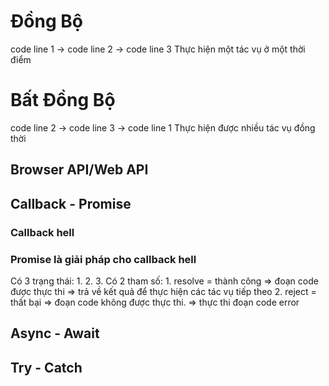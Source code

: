 # Đồng Bộ
code line 1 -> code line 2 -> code line 3
Thực hiện một tác vụ ở một thời điểm
# Bất Đồng Bộ
code line 2 -> code line 3 -> code line 1
Thực hiện được nhiều tác vụ đồng thời
## Browser API/Web API

## Callback - Promise
### Callback hell

### Promise là giải pháp cho callback hell
Có 3 trạng thái:
    1.
    2.
    3.
Có 2 tham số:
    1. resolve = thành công
        => đoạn code được thực thi => trả về kết quả để thực hiện các tác vụ tiếp theo
    2. reject = thất bại
        => đoạn code không được thực thi.
        => thực thi đoạn code error
## Async - Await

## Try - Catch